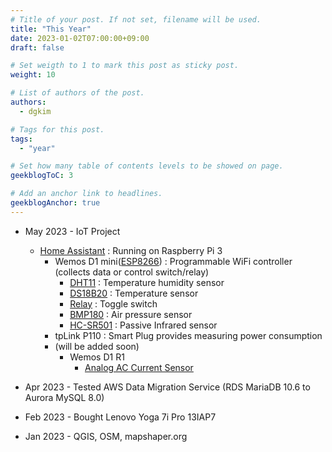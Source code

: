 ```yaml
---
# Title of your post. If not set, filename will be used.
title: "This Year"
date: 2023-01-02T07:00:00+09:00
draft: false

# Set weigth to 1 to mark this post as sticky post.
weight: 10

# List of authors of the post.
authors:
  - dgkim

# Tags for this post.
tags:
  - "year"

# Set how many table of contents levels to be showed on page.
geekblogToC: 3

# Add an anchor link to headlines.
geekblogAnchor: true
---
```


  - May 2023 - IoT Project
    - [Home Assistant](https://www.home-assistant.io/) : Running on Raspberry Pi 3
      - Wemos D1 mini([ESP8266](https://en.wikipedia.org/wiki/ESP8266)) : Programmable WiFi controller (collects data or control switch/relay)
        - [DHT11](https://www.eleparts.co.kr/goods/view?no=4260368) : Temperature humidity sensor
        - [DS18B20](https://www.eleparts.co.kr/goods/view?no=4260368) : Temperature sensor
        - [Relay](https://www.eleparts.co.kr/goods/view?no=11951317) : Toggle switch
        - [BMP180](https://www.eleparts.co.kr/goods/view?no=4260368) : Air pressure sensor
        - [HC-SR501](https://www.eleparts.co.kr/goods/view?no=3227278) : Passive Infrared sensor
      - tpLink P110 : Smart Plug provides measuring power consumption
      - (will be added soon)
        - Wemos D1 R1
          - [Analog AC Current Sensor](https://wiki.dfrobot.com/Gravity_Analog_AC_Current_Sensor__SKU_SEN0211_)

  - Apr 2023 - Tested AWS Data Migration Service (RDS MariaDB 10.6 to Aurora MySQL 8.0)

  - Feb 2023 - Bought Lenovo Yoga 7i Pro 13IAP7

  - Jan 2023 - QGIS, OSM, mapshaper.org
